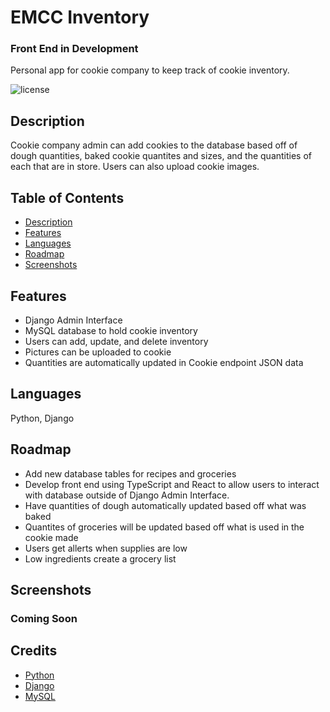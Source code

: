 # EMCC Inventory 

### Front End in Development

Personal app for cookie company to keep track of cookie inventory.

![license](https://img.shields.io/badge/License-MIT%20License-blue?style=for-the-badge)


## Description

Cookie company admin can add cookies to the database based off of dough quantities, baked cookie quantites and sizes, and the quantities of each that are in store. Users can also upload cookie images. 


## Table of Contents
  
* [Description](#description)
* [Features](#features)
* [Languages](#languages)
* [Roadmap](#roadmap)
* [Screenshots](#screenshots)
<!-- * [Links](#links) -->


## Features
    
- Django Admin Interface
- MySQL database to hold cookie inventory
- Users can add, update, and delete inventory
- Pictures can be uploaded to cookie
- Quantities are automatically updated in Cookie endpoint JSON data


## Languages

Python, Django


<!-- ## Links 

 -->


## Roadmap

- Add new database tables for recipes and groceries
- Develop front end using TypeScript and React to allow users to interact with database outside of Django Admin Interface.
- Have quantities of dough automatically updated based off what was baked
- Quantites of groceries will be updated based off what is used in the cookie made
- Users get allerts when supplies are low
- Low ingredients create a grocery list


## Screenshots

### Coming Soon
    
<!-- ### Main Page / Not Logged In
![My Dream Dog Main Page](./images/main.png) -->



## Credits

- [Python](https://docs.python.org/3/)
- [Django](https://docs.djangoproject.com/en/4.0/)
- [MySQL](https://dev.mysql.com/doc/)

    